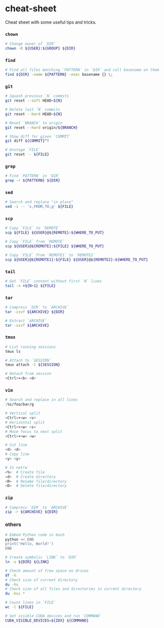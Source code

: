 # cheat-sheet
Cheat sheet with some useful tips and tricks.

### `chown`
```bash
# Change owner of `DIR`
chown -R ${USER}:${GROUP} ${DIR}
```

### `find`
```bash
# Find all files matching `PATTERN` in `DIR` and call basename on them
find ${DIR} -name ${PATTERN} -exec basename {} \;
```

### `git`
```bash
# Squash previous `N` commits
git reset --soft HEAD~${N}

# Delete last `N` commits
git reset --hard HEAD~${N}

# Reset `BRANCH` to origin
git reset --hard origin/${BRANCH}

# Show diff for given `COMMIT`
git diff ${COMMIT}^!

# Unstage `FILE`
git reset -- ${FILE}
```

### `grep`
```bash
# Find `PATTERN` in `DIR`
grep -r ${PATTERN} ${DIR}
```

### `sed`
```bash
# Search and replace "in place"
sed -i -- 's,FROM,TO,g' ${FILE}
```

### `scp`
```bash
# Copy `FILE` to `REMOTE`
scp ${FILE} ${USER}@${REMOTE}:${WHERE_TO_PUT}

# Copy `FILE` from `REMOTE`
scp ${USER}@${REMOTE}:${FILE} ${WHERE_TO_PUT}

# Copy `FILE` from `REMOTE1` to `REMOTE2`
scp ${USER}@${REMOTE1}:${FILE} ${USER}@${REMOTE2}:${WHERE_TO_PUT}
```

### `tail`
```bash
# Get `FILE` content without first `N` lines
tail -n +${N+1} ${FILE}
```

### `tar`
```bash
# Compress `DIR` to `ARCHIVE`
tar -czvf ${ARCHIVE} ${DIR}

# Extract `ARCHIVE`
tar -xzvf ${ARCHIVE}
```

### `tmux`
```bash
# List running sessions
tmux ls

# Attach to `SESSION`
tmux attach -t ${SESSION}

# Detach from session
<Ctrl>+<b> <d>
```

### `vim`
```bash
# Search and replace in all lines
:%s/foo/bar/g

# Vertical split
<Ctrl>+<w> <v>
# Horizontal split
<Ctrl>+<w> <s>
# Move focus to next split
<Ctrl>+<w> <w>

# Cut line
<d> <d>
# Copy line
<y> <y>

# In netrw
<%>  # Create file
<d>  # Create directory
<R>  # Rename file/directory
<D>  # Delete file/directory
```

### `zip`
```bash
# Compress `DIR` to `ARCHIVE`
zip -r ${ARCHIVE} ${DIR}
```

### others
```bash
# Embed Python code in bash
python << END
print('Hello, World!')
END

# Create symbolic `LINK` to `DIR`
ln -s ${DIR} ${LINK}

# Check amount of free space on drives
df -h
# Check size of current directory
du -hs
# Check size of all files and directories in current directory
du -hsc *

# Count lines in `FILE`
wc -l ${FILE}

# Set visible CUDA devices and run `COMMAND`
CUDA_VISIBLE_DEVICES=${IDX} ${COMMAND}
```
